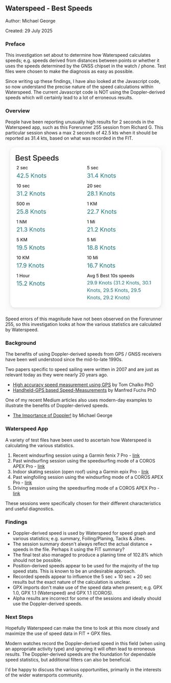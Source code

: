 ## Waterspeed - Best Speeds

Author: Michael George

Created: 29 July 2025



### Preface

This investigation set about to determine how Waterspeed calculates speeds; e.g. speeds derived from distances between points or whether it uses the speeds determined by the GNSS chipset in the watch / phone. Test files were chosen to make the diagnosis as easy as possible.

Since writing up these findings, I have also looked at the Javascript code, so now understand the precise nature of the speed calculations within Waterspeed. The current Javascript code is NOT using the Doppler-derived speeds which will certainly lead to a lot of erroneous results.



### Overview

People have been reporting unusually high results for 2 seconds in the Waterspeed app, such as this Forerunner 255 session from Richard G. This particular session shows a max 2 seconds of 42.5 kts when it should be reported as 31.4 kts, based on what was recorded in the FIT.

![richard-g.jpg](img/richard-g.jpg)

Speed errors of this magnitude have not been observed on the Forerunner 255, so this investigation looks at how the various statistics are calculated by Waterspeed.



### Background

The benefits of using Doppler-derived speeds from GPS / GNSS receivers have been well understood since the mid-to-late 1990s.

Two papers specific to speed sailing were written in 2007 and are just as relevant today as they were nearly 20 years ago.

- [High accuracy speed measurement using GPS](https://studylib.net/doc/18795194/high-accuracy-speed-measurement-using-gps) by Tom Chalko PhD
- [Handheld-GPS based Speed-Measurements](https://web.archive.org/web/20120531035620/http://www.gps-results.com/GPS_Speed.pdf) by Manfred Fuchs PhD

One of my recent Medium articles also uses modern-day examples to illustrate the benefits of Doppler-derived speeds.

- [The Importance of Doppler!](https://medium.com/@mikeg888/the-importance-of-doppler-b886b14bb65d) by Michael George



### Waterspeed App

A variety of test files have been used to ascertain how Waterspeed is calculating the various statistics.

1. Recent windsurfing session using a Garmin fenix 7 Pro - [link](session-1/README.md)
2. Past windsurfing session using the speedsurfing mode of a COROS APEX Pro - [link](session-2/README.md)
3. Indoor skating session (open roof) using a Garmin epix Pro - [link](session-3/README.md)
4. Past wingfoiling session using the windsurfing mode of a COROS APEX Pro - [link](session-4/README.md)
5. Driving session using the speedsurfing mode of a COROS APEX Pro - [link](session-5/README.md)

These sessions were specifically chosen for their different characteristics and useful diagnostics.



### Findings

- Doppler-derived speed is used by Waterspeed for speed graph and various statistics; e.g. summary, Foiling/Planing, Tacks & Jibes.
- The session summary doesn't always reflect the actual distance + speeds in the file. Perhaps it using the FIT summary?
- The final test also managed to produce a planing time of 102.8% which should not be possible.
- Position-derived speeds appear to be used for the majority of the top speed stats. This is known to be an undesirable approach.
- Recorded speeds appear to influence the 5 sec + 10 sec + 20 sec results but the exact nature of the calculation is unclear.
- GPX imports don't make use of the speed data when present; e.g. GPX 1.0, GPX 1.1 (Waterspeed) and GPX 1.1 (COROS).
- Alpha results are incorrect for some of the sessions and ideally should use the Doppler-derived speeds.



### Next Steps

Hopefully Waterspeed can make the time to look at this more closely and maximize the use of speed data in FIT + GPX files.

Modern watches record the Doppler-derived speed in this field (when using an appropriate activity type) and ignoring it will often lead to erroneous results. The Doppler-derived speeds are the foundation for dependable speed statistics, but additional filters can also be beneficial.

I'd be happy to discuss the various opportunities, primarily in the interests of the wider watersports community.

